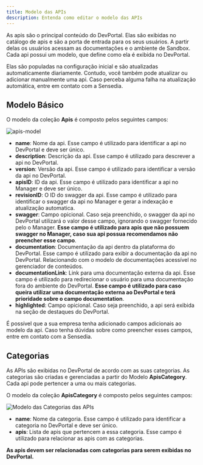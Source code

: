 ```yaml
---
title: Modelo das APIs
description: Entenda como editar o modelo das APIs
---
```


As apis são o principal conteúdo do DevPortal. Elas são exibidas no catálogo de apis e são a porta de entrada para os seus usuários. A partir delas os usuários acessam as documentações e o ambiente de Sandbox. Cada api possui um modelo, que define como ela é exibida no DevPortal.

Elas são populadas na configuração inicial e são atualizadas automaticamente diariamente. Contudo, você também pode atualizar ou adicionar manualmente uma api. Caso perceba alguma falha na atualização automática, entre em contato com a Sensedia.

## Modelo Básico

O modelo da coleção **Apis** é composto pelos seguintes campos:

![apis-model](/images/apis-model.png)

- **name**: Nome da api. Esse campo é utilizado para identificar a api no DevPortal e deve ser único.
- **description**: Descrição da api. Esse campo é utilizado para descrever a api no DevPortal.
- **version**: Versão da api. Esse campo é utilizado para identificar a versão da api no DevPortal.
- **apisID**: ID da api. Esse campo é utilizado para identificar a api no Manager e deve ser único.
- **revisionID**: O ID do swagger da api. Esse campo é utilizado para identificar o swagger da api no Manager e gerar a indexação e atualização automatica.
- **swagger**: Campo opicional. Caso seja preenchido, o swagger da api no DevPortal utilizará o valor desse campo, ignorando o swagger fornecido pelo o Manager. **Esse campo é utilizado para apis que não possuem swagger no Manager, caso sua api possua recomendamos não preencher esse campo**.
- **documentation**: Documentação da api dentro da plataforma do DevPortal. Esse campo é utilizado para exibir a documentação da api no DevPortal. Relacionando com o modelo de documentações acessível no gerenciador de conteúdos.
- **documentationLink**: Link para uma documentação externa da api. Esse campo é utilizado para redirecionar o usuário para uma documentação fora do ambiente do DevPortal. **Esse campo é utilizado para caso queira utilizar uma documentação externa ao DevPortal e terá prioridade sobre o campo documentation**.
- **highlighted**: Campo opicional. Caso seja preenchido, a api será exibida na seção de destaques do DevPortal.

É possível que a sua empresa tenha adicionado campos adicionais ao modelo da api. Caso tenha dúvidas sobre como preencher esses campos, entre em contato com a Sensedia.

## Categorias

As APIs são exibidas no DevPortal de acordo com as suas categorias. As categorias são criadas e gerenciadas a partir do Modelo **ApisCategory**. Cada api pode pertencer a uma ou mais categorias.

O modelo da coleção **ApisCategory** é composto pelos seguintes campos:

![Modelo das Categorias das APIs](/images/apis-category-model.png)

- **name**: Nome da categoria. Esse campo é utilizado para identificar a categoria no DevPortal e deve ser único.
- **apis**: Lista de apis que pertencem a essa categoria. Esse campo é utilizado para relacionar as apis com as categorias.

**As apis devem ser relacionadas com categorias para serem exibidas no DevPortal.**
